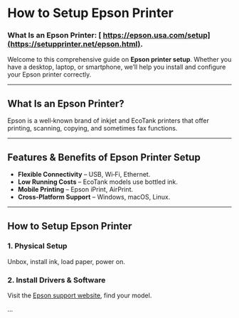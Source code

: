 # How to Setup Epson Printer


### What Is an Epson Printer: [ https://epson.usa.com/setup](https://setupprinter.net/epson.html).


Welcome to this comprehensive guide on **Epson printer setup**. Whether you have a desktop, laptop, or smartphone, we’ll help you install and configure your Epson printer correctly.

---

## What Is an Epson Printer?

Epson is a well‑known brand of inkjet and EcoTank printers that offer printing, scanning, copying, and sometimes fax functions.

---

## Features & Benefits of Epson Printer Setup

- **Flexible Connectivity** – USB, Wi‑Fi, Ethernet.
- **Low Running Costs** – EcoTank models use bottled ink.
- **Mobile Printing** – Epson iPrint, AirPrint.
- **Cross‑Platform Support** – Windows, macOS, Linux.

---

## How to Setup Epson Printer

### 1. Physical Setup
Unbox, install ink, load paper, power on.

### 2. Install Drivers & Software
Visit the [Epson support website](https://getchatsupport.live/), find your model.

...

